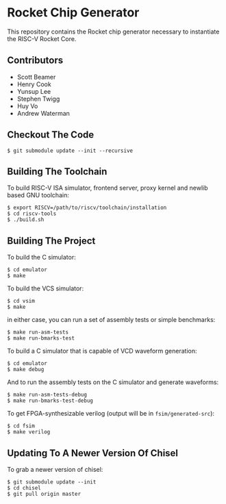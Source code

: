 Rocket Chip Generator
=====================

This repository contains the Rocket chip generator necessary to instantiate
the RISC-V Rocket Core.


Contributors
------------

- Scott Beamer
- Henry Cook
- Yunsup Lee
- Stephen Twigg
- Huy Vo
- Andrew Waterman


Checkout The Code
-----------------

    $ git submodule update --init --recursive


Building The Toolchain
----------------------

To build RISC-V ISA simulator, frontend server, proxy kernel and newlib based GNU toolchain:

    $ export RISCV=/path/to/riscv/toolchain/installation
    $ cd riscv-tools
    $ ./build.sh


Building The Project
--------------------

To build the C simulator:

    $ cd emulator
    $ make

To build the VCS simulator:

    $ cd vsim
    $ make

in either case, you can run a set of assembly tests or simple benchmarks:

    $ make run-asm-tests
    $ make run-bmarks-test

To build a C simulator that is capable of VCD waveform generation:

    $ cd emulator
    $ make debug

And to run the assembly tests on the C simulator and generate waveforms:

    $ make run-asm-tests-debug
    $ make run-bmarks-test-debug

To get FPGA-synthesizable verilog (output will be in `fsim/generated-src`):

    $ cd fsim
    $ make verilog


Updating To A Newer Version Of Chisel
-------------------------------------

To grab a newer version of chisel:

    $ git submodule update --init
    $ cd chisel
    $ git pull origin master
